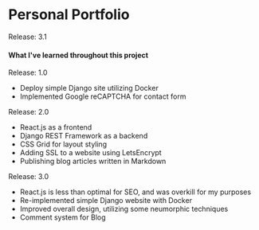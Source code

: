 Personal Portfolio
==================

Release: 3.1

#### What I've learned throughout this project

Release: 1.0

- Deploy simple Django site utilizing Docker
- Implemented Google reCAPTCHA for contact form

Release: 2.0

- React.js as a frontend
- Django REST Framework as a backend
- CSS Grid for layout styling
- Adding SSL to a website using LetsEncrypt
- Publishing blog articles written in Markdown

Release: 3.0

- React.js is less than optimal for SEO, and was overkill for my purposes
- Re-implemented simple Django website with Docker
- Improved overall design, utilizing some neumorphic techniques
- Comment system for Blog
